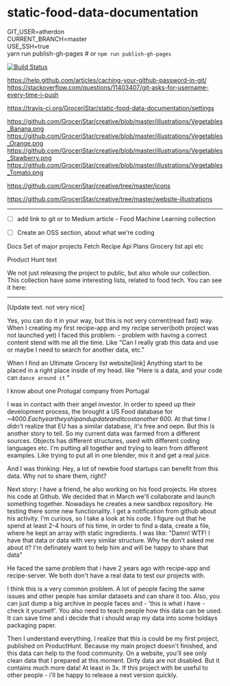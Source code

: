 # static-food-data-documentation

GIT_USER=atherdon \
  CURRENT_BRANCH=master \
  USE_SSH=true \
  yarn run publish-gh-pages # or `npm run publish-gh-pages`

  [![Build Status](https://travis-ci.org/GroceriStar/static-food-data-documentation.svg?branch=master)](https://travis-ci.org/GroceriStar/static-food-data-documentation)


https://help.github.com/articles/caching-your-github-password-in-git/
https://stackoverflow.com/questions/11403407/git-asks-for-username-every-time-i-push

https://travis-ci.org/GroceriStar/static-food-data-documentation/settings



https://github.com/GroceriStar/creative/blob/master/illustrations/Vegetables_Banana.png
https://github.com/GroceriStar/creative/blob/master/illustrations/Vegetables_Orange.png
https://github.com/GroceriStar/creative/blob/master/illustrations/Vegetables_Stawberry.png
https://github.com/GroceriStar/creative/blob/master/illustrations/Vegetables_Tomato.png

https://github.com/GroceriStar/creative/tree/master/icons

https://github.com/GroceriStar/creative/tree/master/website-illustrations


<!--
![xxx](https://raw.githubusercontent.com/ChickenKyiv/awesome-git-article/master/img/merge/simple-git-flow.png) -->


---------------


- [ ] add link to git or to Medium article - Food Machine Learning collection

- [ ] Create an OSS section, about what we're coding

Docs        Set of major projects
Fetch       Recipe Api
Plans       Grocery list api
etc


Product Hunt text

We not just releasing the project to public, but also whole our collection. This collection have some interesting lists, related to food tech. You can see it here:


---


[Update text. not very nice]

Yes, you can do it in your way, but this is not very corrent(read fast) way.
When I creating my first recipe-app and my recipe server(both project was not launched yet)
I faced this problem: - problem with having a correct content stend with me all the time.
Like "Can I really grab this data and use or maybe I need to search for another data, etc."

When I find an Ultimate Grocery list website[link]
Anything start to be placed in a right place inside of my head. like "Here is a data, and your code can `dance around it` "

I know about one Protugal company from Portugal

I was in contact with their angel investor. In order to speed up their development process, the brought a US Food database for ~$4000. Each year they ship and update and it cost another ~$600. At that time I didn't realize that EU has a similar database, it's free and oepn. But this is another story to tell. So my current data was farmed from a different sources. Objects has different structures, used with different coding languages etc.
I'm putting all together and trying to learn from different examples. Like trying to put all in one blender, mix it and get a real juice.

And I was thinking: Hey, a lot of newbie food startups can benefit from this data. Why not to share them, right?

Next story:
I have a friend, he also working on his food projects.
He stores his code at Github.
We decided that in March we'll collaborate and launch something together.
Nowadays he creates a new sandbox repository. He testing there some new functionality.
I get a notification from github about his activity. I'm curious, so I take a look at his code. I figure out that he spend at least 2-4 hours of his time, in order to find a data, create a file, where he kept an array with static ingredients. I was like: "Damn! WTF! I have that data or data with very similar structure. Why he don't asked me about it? I'm definately want to help him and will be happy to share that data"

He faced the same problem that i have 2 years ago with recipe-app and recipe-server. We both don't have a real data to test our projects with.

I think this is a very common problem. A lot of people facing the same issues and other people has similar datasets and can share it too. Also, you can just dump a big archive in people faces and  - 'this is what i have - check it yourself'. You also need to teach people how this data can be used. It can save time and i decide that i should wrap my data into some holdays packaging paper.

Then I understand everything.
I realize that this is could be my first project, published on ProductHunt. Because my main project doesn't finished, and this data can help to the food community.
On a website, you'll see only clean data that I prepared at this moment. Dirty data are not disabled. But it contains much more data! At least in 3x. If this project with be useful to other people - i'll be happy to release a next version quickly.
